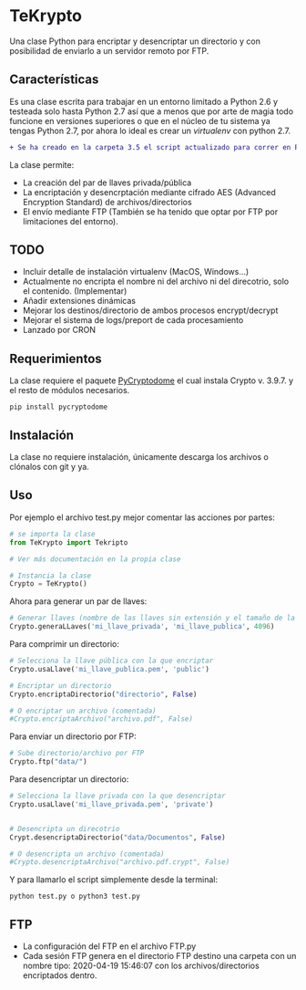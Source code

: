 # TeKrypto
Una clase Python para encriptar y desencriptar un directorio y con posibilidad de enviarlo a un servidor remoto por FTP.

## Características
Es una clase escrita para trabajar en un entorno limitado a Python 2.6 y testeada solo hasta Python 2.7 así que a menos que por arte de magia todo funcione en versiones superiores o que en el núcleo de tu sistema ya tengas Python 2.7, por ahora lo ideal es crear un *virtualenv* con python 2.7.

```diff
+ Se ha creado en la carpeta 3.5 el script actualizado para correr en Python 3
```

La clase permite:
* La creación del par de llaves privada/pública
* La encriptación y desencrptación mediante cifrado AES (Advanced Encryption Standard) de archivos/directorios
* El envío mediante FTP (También se ha tenido que optar por FTP por limitaciones del entorno).

## TODO
* Incluir detalle de instalación virtualenv (MacOS, Windows...)
* Actualmente no encripta el nombre ni del archivo ni del direcotrio, solo el contenido. (Implementar)
* Añadir extensiones dinámicas
* Mejorar los destinos/directorio de ambos procesos encrypt/decrypt
* Mejorar el sistema de logs/preport de cada procesamiento
* Lanzado por CRON

## Requerimientos
La clase requiere el paquete [PyCryptodome](https://pycryptodome.readthedocs.io/en/latest/src/installation.html "PyCryptodome's Installation") el cual instala Crypto v. 3.9.7. y el resto de módulos necesarios.

```shell
pip install pycryptodome
```
## Instalación
La clase no requiere instalación, únicamente descarga los archivos o clónalos con git y ya.

## Uso

Por ejemplo el archivo test.py mejor comentar las acciones por partes:

```python
# se importa la clase
from TeKrypto import Tekripto

# Ver más documentación en la propia clase

# Instancia la clase
Crypto = TeKrypto()
```

Ahora para generar un par de llaves:

```python
# Generar llaves (nombre de las llaves sin extensión y el tamaño de la llave)
Crypto.generaLLaves('mi_llave_privada', 'mi_llave_publica', 4096)
```

Para comprimir un directorio:

```python
# Selecciona la llave pública con la que encriptar
Crypto.usaLlave('mi_llave_publica.pem', 'public')

# Encriptar un directorio
Crypto.encriptaDirectorio("directorio", False)

# O encriptar un archivo (comentada)
#Crypto.encriptaArchivo("archivo.pdf", False)
```

Para enviar un directorio por FTP:

```python
# Sube directorio/archivo por FTP
Crypto.ftp("data/")
```

Para desencriptar un directorio:

```python
# Selecciona la llave privada con la que desencriptar
Crypto.usaLlave('mi_llave_privada.pem', 'private')


# Desencripta un direcotrio
Crypt.desencriptaDirectorio("data/Documentos", False)

# O desencripta un archivo (comentada)
#Crypto.desencriptaArchivo("archivo.pdf.crypt", False)

```

Y para llamarlo el script simplemente desde la terminal:

```shell
python test.py o python3 test.py
```

## FTP

* La configuración del FTP en el archivo FTP.py
* Cada sesión FTP genera en el directorio FTP destino una carpeta con un nombre tipo: 2020-04-19 15:46:07 con los archivos/directorios encriptados dentro.
